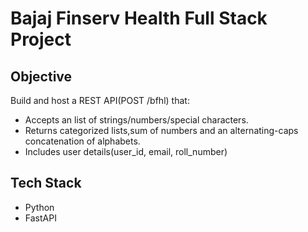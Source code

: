 # Bajaj Finserv Health Full Stack Project

## Objective

Build and host a REST API(POST /bfhl) that:
 - Accepts an list of strings/numbers/special characters.
 - Returns categorized lists,sum of numbers and an alternating-caps concatenation of alphabets.
 - Includes user details(user_id, email, roll_number)

## Tech Stack
 - Python
 - FastAPI